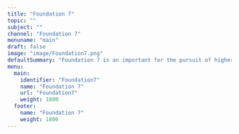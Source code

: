 ```yaml
---
title: "Foundation 7"
topic: ""
subject: ""
channel: "Foundation 7"
menuname: "main"
draft: false
image: "image/Foundation7.png"
defaultSummary: "Foundation 7 is an important for the pursuit of higher Education and Exam Preperation. Please review all the subjects and associated topics to perform well on teh Foundation 7 related Exams."
menu:
  main:
    identifier: "Foundation7"
    name: "Foundation 7"
    url: "Foundation7"
    weight: 1800
  footer:
    name: "Foundation 7"
    weight: 1800
---
```














